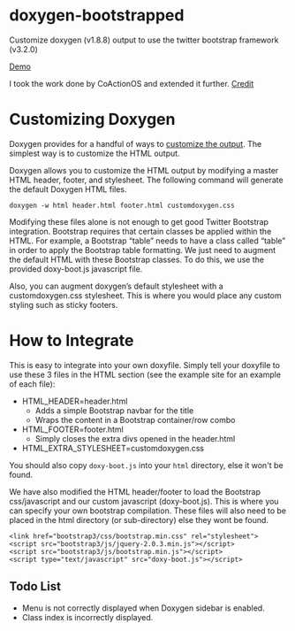 doxygen-bootstrapped
===================

Customize doxygen (v1.8.8) output to use the twitter bootstrap framework (v3.2.0)

[Demo](https://biogearsengine.com/documentation/index.html)

I took the work done by CoActionOS and extended it further.
[Credit](http://coactionos.com/embedded%20design%20tips/2014/01/07/Tips-Integrating-Doxygen-and-Bootstrap/)

# Customizing Doxygen
Doxygen provides for a handful of ways to [customize the output](http://www.stack.nl/~dimitri/doxygen/manual/customize.html). The simplest way is to customize the HTML output.

Doxygen allows you to customize the HTML output by modifying a master HTML header, footer, and stylesheet. The following command will generate the default Doxygen HTML files.

`doxygen -w html header.html footer.html customdoxygen.css`

Modifying these files alone is not enough to get good Twitter Bootstrap integration. Bootstrap requires that certain classes be applied within the HTML. For example, a Bootstrap “table” needs to have a class called “table” in order to apply the Bootstrap table formatting. We just need to augment the default HTML with these Bootstrap classes. To do this, we use the provided doxy-boot.js javascript file.

Also, you can augment doxygen’s default stylesheet with a customdoxygen.css stylesheet. This is where you would place any custom styling such as sticky footers.

# How to Integrate

This is easy to integrate into your own doxyfile. Simply tell your doxyfile to use these 3 files in the HTML section (see the example site for an example of each file):

* HTML_HEADER=header.html
    * Adds a simple Bootstrap navbar for the title
    * Wraps the content in a Bootstrap container/row combo
* HTML_FOOTER=footer.html
    * Simply closes the extra divs opened in the header.html
* HTML_EXTRA_STYLESHEET=customdoxygen.css

You should also copy `doxy-boot.js` into your `html` directory, else it won't be found.

We have also modified the HTML header/footer to load the Bootstrap css/javascript and our custom javascript (doxy-boot.js). This is where you can specify your own bootstrap compilation. These files will also need to be placed in the html directory (or sub-directory) else they wont be found.

```
<link href="bootstrap3/css/bootstrap.min.css" rel="stylesheet">
<script src="bootstrap3/js/jquery-2.0.3.min.js"></script>
<script src="bootstrap3/js/bootstrap.min.js"></script>
<script type="text/javascript" src="doxy-boot.js"></script>
```

## Todo List
* Menu is not correctly displayed when Doxygen sidebar is enabled.
* Class index is incorrectly displayed.
